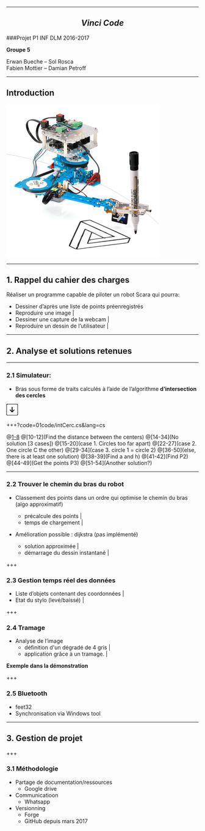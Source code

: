 
---

## $$ Vinci\;Code $$

###Projet P1 INF DLM 2016-2017

**Groupe 5**

Erwan Bueche – Sol Rosca  
Fabien Mottier – Damian Petroff

---
## Introduction

<img src="/00illustrations/robot.jpg" align="" height="400">

---

## 1. Rappel du cahier des charges

Réaliser un programme capable de piloter un robot Scara qui pourra:

- Dessiner d’après une liste de points préenregistrés
- Reproduire une image |
- Dessiner une capture de la webcam |
- Reproduire un dessin de l’utilisateur |

---

## 2. Analyse et solutions retenues
<!--<img src="/00illustrations/down-arrow.png" height="auto" style="border: none">-->

---

### 2.1 Simulateur:
- Bras sous forme de traits calculés à l’aide de l’algorithme **d’intersection des cercles**

<img src="/00illustrations/down-arrow.png" height="auto" style="border: none">


+++?code=01code/intCerc.cs&lang=cs

@[1-8](Signature)
@[10-12](Find the distance between the centers)
@[14-34](No solution [3 cases])
@[15-20](case 1. Circles too far apart)
@[22-27](case 2. One circle C the other)
@[29-34](case 3. circle 1 = circle 2)
@[36-50](else, there is at least one solution)
@[38-39](Find a and h)
@[41-42](Find P2)
@[44-49](Get the points P3)
@[51-54](Another solution?)

---

### 2.2 Trouver le chemin du bras du robot

- Classement des points dans un ordre qui optimise le chemin du bras (algo approximatif)
    - précalcule des points |
    - temps de chargement |

- Amélioration possible : dijkstra (pas implémenté) 
    - solution approximée |
    - démarrage du dessin instantané |

+++

### 2.3 Gestion temps réel des données 

- Liste d’objets contenant des coordonnées |
- Etat du stylo (levé/baissé) |

+++

### 2.4 Tramage 

- Analyse de l’image
    - définition d'un dégradé de 4 gris |
    - application grâce à un tramage. |

**Exemple dans la démonstration**

+++

### 2.5 Bluetooth 

- feet32 
- Synchronisation via Windows tool

---

## 3. Gestion de projet

+++

### 3.1 Méthodologie

- Partage de documentation/ressources
    - Google drive
- Communicatioon
    - Whatsapp
- Versionning 
    - Forge
    - GitHub depuis mars 2017
